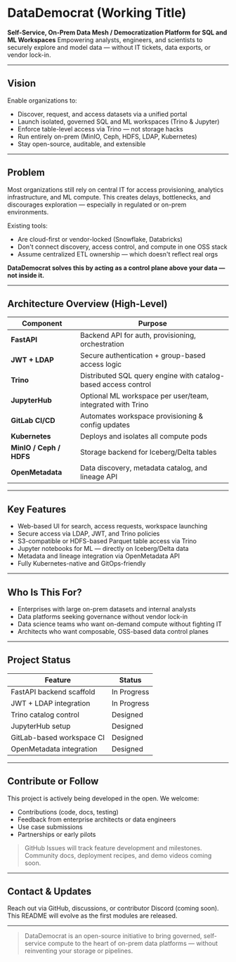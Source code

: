 # DataDemocrat (Working Title)

**Self-Service, On-Prem Data Mesh / Democratization Platform for SQL and ML Workspaces**
Empowering analysts, engineers, and scientists to securely explore and model data — without IT tickets, data exports, or vendor lock-in.

---

## Vision

Enable organizations to:

* Discover, request, and access datasets via a unified portal
* Launch isolated, governed SQL and ML workspaces (Trino & Jupyter)
* Enforce table-level access via Trino — not storage hacks
* Run entirely on-prem (MinIO, Ceph, HDFS, LDAP, Kubernetes)
* Stay open-source, auditable, and extensible

---

## Problem

Most organizations still rely on central IT for access provisioning, analytics infrastructure, and ML compute.
This creates delays, bottlenecks, and discourages exploration — especially in regulated or on-prem environments.

Existing tools:

* Are cloud-first or vendor-locked (Snowflake, Databricks)
* Don't connect discovery, access control, and compute in one OSS stack
* Assume centralized ETL ownership — which doesn't reflect real orgs

**DataDemocrat solves this by acting as a control plane above your data — not inside it.**

---

## Architecture Overview (High-Level)

| Component               | Purpose                                                        |
| ----------------------- | -------------------------------------------------------------- |
| **FastAPI**             | Backend API for auth, provisioning, orchestration              |
| **JWT + LDAP**          | Secure authentication + group-based access logic               |
| **Trino**               | Distributed SQL query engine with catalog-based access control |
| **JupyterHub**          | Optional ML workspace per user/team, integrated with Trino     |
| **GitLab CI/CD**        | Automates workspace provisioning & config updates              |
| **Kubernetes**          | Deploys and isolates all compute pods                          |
| **MinIO / Ceph / HDFS** | Storage backend for Iceberg/Delta tables                       |
| **OpenMetadata**        | Data discovery, metadata catalog, and lineage API              |

---

## Key Features

* Web-based UI for search, access requests, workspace launching
* Secure access via LDAP, JWT, and Trino policies
* S3-compatible or HDFS-based Parquet table access via Trino
* Jupyter notebooks for ML — directly on Iceberg/Delta data
* Metadata and lineage integration via OpenMetadata API
* Fully Kubernetes-native and GitOps-friendly

---

## Who Is This For?

* Enterprises with large on-prem datasets and internal analysts
* Data platforms seeking governance without vendor lock-in
* Data science teams who want on-demand compute without fighting IT
* Architects who want composable, OSS-based data control planes

---

## Project Status

| Feature                   | Status         |
| ------------------------- | -------------- |
| FastAPI backend scaffold  | In Progress    |
| JWT + LDAP integration    | In Progress    |
| Trino catalog control     | Designed       |
| JupyterHub setup          | Designed       |
| GitLab-based workspace CI | Designed       |
| OpenMetadata integration  | Designed       |

---

## Contribute or Follow

This project is actively being developed in the open. We welcome:

* Contributions (code, docs, testing)
* Feedback from enterprise architects or data engineers
* Use case submissions
* Partnerships or early pilots

> GitHub Issues will track feature development and milestones.
> Community docs, deployment recipes, and demo videos coming soon.

---

## Contact & Updates

Reach out via GitHub, discussions, or contributor Discord (coming soon).
This README will evolve as the first modules are released.

---

> DataDemocrat is an open-source initiative to bring governed, self-service compute to the heart of on-prem data platforms — without reinventing your storage or pipelines.

